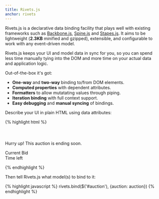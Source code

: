 ```yaml
---
title: Rivets.js
anchor: rivets
---
```


Rivets.js is a declarative data binding facility that plays well with existing frameworks such as [Backbone.js](http://backbonejs.org), [Spine.js](http://spinejs.com) and [Stapes.js](http://hay.github.com/stapes/). It aims to be lightweight (**2.3KB** minified and gzipped), extensible, and configurable to work with any event-driven model.

Rivets.js keeps your UI and model data in sync for you, so you can spend less time manually tying into the DOM and more time on your actual data and application logic.

Out-of-the-box it's got:

- **One-way** and **two-way** binding to/from DOM elements.
- **Computed properties** with dependent attributes.
- **Formatters** to allow mutatating values through piping.
- **Iteration binding** with full context support.
- **Easy debugging** and **manual syncing** of bindings.

Describe your UI in plain HTML using data attributes:

{% highlight html %}
<div id="auction">
  <h1 data-text="auction.title"></h1>
  <img data-src="image.url">

  <div class='info' data-show='auction.endingSoon'>
    <p>Hurry up! This auction is ending soon.</p>
  </div>

  <dl>
    <dt>Current Bid</dt>
    <dd data-text='auction.currentBid | money'></dd>
    <dt>Time left</dt>
    <dt data-text='auction.remaining | time'></dt>
  </dl>
</div>
{% endhighlight %}

Then tell Rivets.js what model(s) to bind to it:

{% highlight javascript %}
rivets.bind($('#auction'), {auction: auction})
{% endhighlight %}

